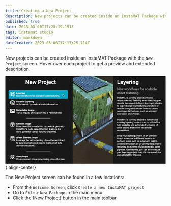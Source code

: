 ```yaml
---
title: Creating a New Project
description: New projects can be created inside an InstaMAT Package with the New Project screen.
published: true
date: 2023-03-06T17:23:19.191Z
tags: instamat studio
editor: markdown
dateCreated: 2023-03-06T17:17:25.714Z
---
```


New projects can be created inside an InstaMAT Package with the `New Project` screen. Hover over each project to get a preview and extended description.

![new_project_screen.gif](/instamat_studio/general/new_project_screen.gif){.align-center}

The New Project screen can be found in a few locations:

- From the `Welcome Screen`, click `Create a new InstaMAT project`
- Go to `File` > `New Package` in the main menu
- Click the <i class="fa-regular fa-octagon-plus"></i> (New Project) button in the main toolbar


